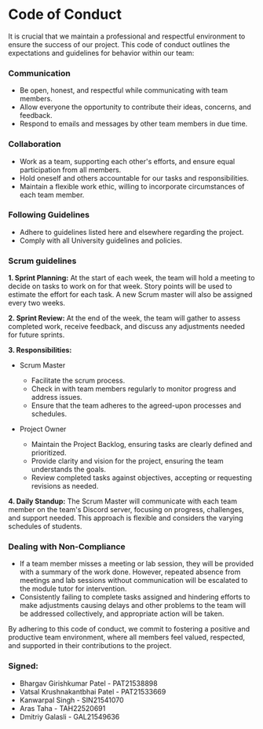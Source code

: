 # Code of Conduct

It is crucial that we maintain a professional and respectful environment to ensure the success of our project. This code of conduct outlines the expectations and guidelines for behavior within our team:

### Communication
- Be open, honest, and respectful while communicating with team members.
- Allow everyone the opportunity to contribute their ideas, concerns, and feedback.
- Respond to emails and messages by other team members in due time.

### Collaboration
- Work as a team, supporting each other's efforts, and ensure equal participation from all members.
- Hold oneself and others accountable for our tasks and responsibilities.
- Maintain a flexible work ethic, willing to incorporate circumstances of each team member.

### Following Guidelines
- Adhere to guidelines listed here and elsewhere regarding the project.
- Comply with all University guidelines and policies.

### Scrum guidelines
**1. Sprint Planning:** At the start of each week, the team will hold a meeting to decide on tasks to work on for that week. Story points will be used to estimate the effort for each task. A new Scrum master will also be assigned every two weeks.

**2. Sprint Review:** At the end of the week, the team will gather to assess completed work, receive feedback, and discuss any adjustments needed for future sprints.

**3. Responsibilities:** 
- Scrum Master
    - Facilitate the scrum process.
    - Check in with team members regularly to monitor progress and address issues.
    - Ensure that the team adheres to the agreed-upon processes and schedules.

- Project Owner
    - Maintain the Project Backlog, ensuring tasks are clearly defined and prioritized.
    - Provide clarity and vision for the project, ensuring the team understands the goals.
    - Review completed tasks against objectives, accepting or requesting revisions as needed.

**4. Daily Standup:** The Scrum Master will communicate with each team member on the team's Discord server, focusing on progress, challenges, and support needed. This approach is flexible and considers the varying schedules of students.


### Dealing with Non-Compliance
- If a team member misses a meeting or lab session, they will be provided with a summary of the work done. However, repeated absence from meetings and lab sessions without communication will be escalated to the module tutor for intervention.
- Consistently failing to complete tasks assigned and hindering efforts to make adjustments causing delays and other problems to the team will be addressed collectively, and appropriate action will be taken.

By adhering to this code of conduct, we commit to fostering a positive and productive team environment, where all members feel valued, respected, and supported in their contributions to the project.

### Signed:
- Bhargav Girishkumar Patel - PAT21538898 
- Vatsal Krushnakantbhai Patel - PAT21533669
- Kanwarpal Singh - SIN21541070 
- Aras Taha - TAH22520691 
- Dmitriy Galasli - GAL21549636